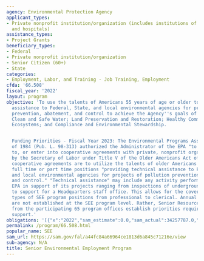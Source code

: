 ```yaml
---
agency: Environmental Protection Agency
applicant_types:
- Private nonprofit institution/organization (includes institutions of higher education
  and hospitals)
assistance_types:
- Project Grants
beneficiary_types:
- Federal
- Private nonprofit institution/organization
- Senior Citizen (60+)
- State
categories:
- Employment, Labor, and Training - Job Training, Employment
cfda: '66.508'
fiscal_year: '2022'
layout: program
objective: 'To use the talents of Americans 55 years of age or older to provide technical
  assistance to Federal, State, and local environmental agencies for projects of pollution
  prevention, abatement, and control to achieve the Agency''s goals of Clean Air;
  Clean and Safe Water; Land Preservation and Restoration; Healthy Communities and
  Ecosystems; and Compliance and Environmental Stewardship.


  Funding Priorities - Fiscal Year 2023: The Environmental Programs Assistance Act
  of 1984 (Pub. L. 98-313) authorized the Administrator of the EPA "to make grants
  to, or enter into cooperative agreements with private, nonprofit organizations designated
  by the Secretary of Labor under Title V of the Older Americans Act of 1965." These
  cooperative agreements are to utilize the talents of older Americans in temporary,
  full time or part time positions "providing technical assistance to Federal, State,
  and local environmental agencies for projects of pollution prevention, abatement,
  and control." "Technical assistance" may include any activity performed for the
  EPA in support of its projects ranging from inspections of underground storage tanks,
  to support for a Headquarters staff office. This allows for the coverage of all
  types of SEE program positions from professional to clerical. Annual funding priorities
  are not established at the SEE program level. Rather, Senior Resource Officials
  from the participating 65 program offices establish priorities requiring SEE program
  support.'
obligations: '[{"x":"2022","sam_estimate":0.0,"sam_actual":34257787.0,"usa_spending_actual":32703998.0},{"x":"2023","sam_estimate":40000000.0,"sam_actual":0.0,"usa_spending_actual":25937541.0},{"x":"2024","sam_estimate":40000000.0,"sam_actual":0.0,"usa_spending_actual":0.0}]'
permalink: /program/66.508.html
popular_name: SEE
sam_url: https://sam.gov/fal/a44fc84a66964ce1813d6a845c71216e/view
sub-agency: N/A
title: Senior Environmental Employment Program
---
```

